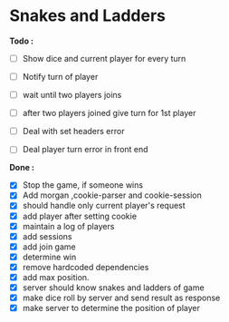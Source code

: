 # Snakes and Ladders

**Todo :**

 - [ ] Show dice and current player for every turn
 - [ ] Notify turn of player
 - [ ] wait until two players joins
 - [ ] after two players joined give turn for 1st player
 - [ ] Deal with set headers error
 - [ ] Deal player turn error in front end


**Done :**

 - [x] Stop the game, if someone wins
 - [x] Add morgan ,cookie-parser and cookie-session
 - [x] should handle only current player's request
 - [x] add player after setting cookie
 - [x] maintain a log of players
 - [x] add sessions
 - [x] add join game
 - [x] determine win
 - [x] remove hardcoded dependencies
 - [x] add max position.
 - [x] server should know snakes and ladders of game
 - [x] make dice roll by server and send result as response
 - [x] make server to determine the position of player
